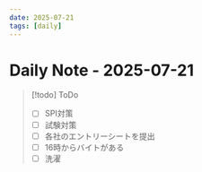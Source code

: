 ```yaml
---
date: 2025-07-21
tags: [daily]
---
```


# Daily Note - 2025-07-21

> [!todo] ToDo
> - [ ] SPI対策
> - [ ] 試験対策
> - [ ] 各社のエントリーシートを提出
> - [ ] 16時からバイトがある
> - [ ] 洗濯
